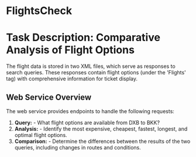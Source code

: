 # FlightsCheck

# Task Description: Comparative Analysis of Flight Options

The flight data is stored in two XML files, which serve as responses to search queries. These responses contain flight options (under the 'Flights' tag) with comprehensive information for ticket display.

## Web Service Overview

The web service provides endpoints to handle the following requests:
1. **Query:**    - What flight options are available from DXB to BKK?
3. **Analysis:**   - Identify the most expensive, cheapest, fastest, longest, and optimal flight options.
4. **Comparison:**   - Determine the differences between the results of the two queries, including changes in routes and conditions.

